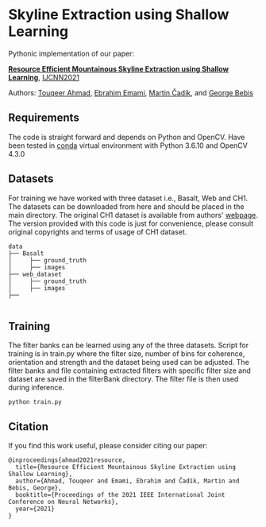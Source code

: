 # Skyline Extraction using Shallow LearningPythonic implementation of our paper: **[Resource Efficient Mountainous Skyline Extraction using Shallow Learning](https://drive.google.com/file/d/1E7ebOEcuA8FNmh73qaemEjxmA45_QC5o/view)**, [IJCNN2021](https://www.ijcnn.org/)Authors: [Touqeer Ahmad](https://sites.google.com/site/touqeerahmadsite/Touqeer?authuser=0), [Ebrahim Emami](https://scholar.google.com/citations?user=FVQqg0wAAAAJ&hl=en),  [Martin Čadík](http://cadik.posvete.cz), and [George Bebis](https://www.cse.unr.edu/~bebis/) ## RequirementsThe code is straight forward and depends on Python and OpenCV. Have been tested in [conda](https://www.anaconda.com/distribution/) virtualenvironment with Python 3.6.10 and OpenCV 4.3.0 ## DatasetsFor training we have worked with three dataset i.e., Basalt, Web and CH1. The datasets can be downloaded from here and should be placedin the main directory. The original CH1 dataset is available from authors' [webpage](http://cvg.ethz.ch/research/mountain-localization/).The version provided with this code is just for convenience, please consult original copyrights and terms of usage of CH1 dataset.      ```data├── Basalt│     ├── ground_truth│     ├── images   ├── web_dataset│     ├── ground_truth│     ├── images├──         ```## TrainingThe filter banks can be learned using any of the three datasets. Script for training is in train.py where the filter size, number of binsfor coherence, orientation and strength and the dataset being used can be adjusted. The filter banks and file containing extracted filters with specific filter size and dataset are saved in the filterBank directory. The filter file is then used during inference.    ```shellpython train.py```## CitationIf you find this work useful, please consider citing our paper:```@inproceedings{ahmad2021resource,  title={Resource Efficient Mountainous Skyline Extraction using Shallow Learning},  author={Ahmad, Touqeer and Emami, Ebrahim and Čadík, Martin and Bebis, George},  booktitle={Proceedings of the 2021 IEEE International Joint Conference on Neural Networks},  year={2021}}```